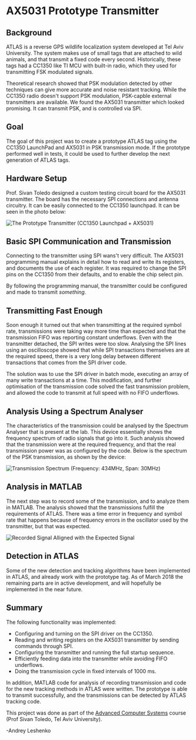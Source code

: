 # AX5031 Prototype Transmitter

## Background

ATLAS is a reverse GPS wildlife localization system developed at Tel Aviv University.
The system makes use of small tags that are attached to wild animals, and that transmit a fixed code every second.
Historically, these tags had a CC1350 like TI MCU with built-in radio, which they used for transmitting FSK modulated signals.

Theoretical research showed that PSK modulation detected by other techniques can give more accurate and noise resistant tracking.
While the CC1350 radio doesn't support PSK modulation, PSK-capble external transmitters are available.
We found the AX5031 transmitter which looked promising. It can transmit PSK, and is controlled via SPI.

## Goal

The goal of this project was to create a prototype ATLAS tag using the CC1350 LaunchPad and AX5031 in PSK transmission mode.
If the prototype performed well in tests, it could be used to further develop the next generation of ATLAS tags.

## Hardware Setup

Prof. Sivan Toledo designed a custom testing circuit board for the AX5031 transmitter.
The board has the necessary SPI connections and antenna circuitry.
It can be easily connected to the CC1350 launchpad. It can be seen in the photo below:

![The Prototype Transmitter (CC1350 Launchpad + AX5031)](images/prototype_small.jpg)

## Basic SPI Communication and Transmission

Connecting to the transmitter using SPI wans't very difficult.
The AX5031 programming manual explains in detail how to read and write its registers,
and documents the use of each register.
It was required to change the SPI pins on the CC1350 from their defaults,
and to enable the chip select pin.

By following the programming manual, the transmitter could be configured and made to transmit *something*.

## Transmitting Fast Enough

Soon enough it turned out that when transmitting at the required symbol rate,
transmissions were taking way more time than expected and that the transmission FIFO was reporting constant underflows.
Even with the transmitter detached, the SPI writes were too slow.
Analysing the SPI lines using an oscilloscope showed that while SPI transactions themselves are at the required speed,
there is a very long delay between different transactions that comes from the SPI driver code.

The solution was to use the SPI driver in batch mode, executing an array of many write transactions at a time.
This modification, and further optimisation of the transmission code solved the fast transmission problem,
and allowed the code to transmit at full speed with no FIFO underflows.

## Analysis Using a Spectrum Analyser

The characteristics of the transmission could be analysed by the Spectrum Analyser that is present at the lab.
This device essentially shows the frequency spectrum of radio signals that go into it.
Such analysis showed that the transmission were at the required frequency,
and that the real transmission power was as configured by the code.
Below is the spectrum of the PSK transmission, as shown by the device:

![Transmission Spectrum (Frequency: 434MHz, Span: 30MHz)](images/spectrum_small.jpg)

## Analysis in MATLAB

The next step was to record some of the transmission, and to analyze them in MATLAB.
The analysis showed that the transmissions fulfill the requirements of ATLAS.
There was a time error in frequency and symbol rate that happens because of frequency errors in the oscillator used by the transmitter,
but that was expected.

![Recorded Signal Alligned with the Expected Signal](images/in_matlab.svg)

## Detection in ATLAS

Some of the new detection and tracking algorithms have been implemented in ATLAS,
and already work with the prototype tag.
As of March 2018 the remaining parts are in active development, and will hopefully be implemented in the near future.

## Summary

The following functionality was implemented:

* Configuring and turning on the SPI driver on the CC1350.
* Reading and writing registers on the AX5031 transmitter by sending commands through SPI.
* Configuring the transmitter and running the full startup sequence.
* Efficiently feeding data into the transmitter while avoiding FIFO underflows.
* Doing the transmission cycle in fixed intervals of 1000 ms.

In addition, MATLAB code for analysis of recording transmission and code for the new tracking methods in ATLAS were written.
The prototype is able to transmit successfully, and the transmissions can be detected by ATLAS tracking code.

This project was done as part of the
[Advanced Computer Systems](https://sivantoledoacademic.wordpress.com/teaching/advanced-computer-systems-fall-2017/)
course (Prof Sivan Toledo, Tel Aviv University).

-Andrey Leshenko
